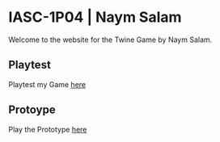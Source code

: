 # IASC-1P04 | Naym Salam

Welcome to the website for the Twine Game by Naym Salam.

## Playtest

Playtest my Game [here](playtest/playtest)

## Protoype

Play the Prototype [here](Prototype/Dissaperance.html)

